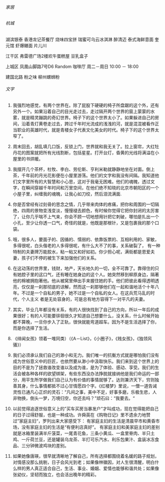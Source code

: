 ###### 家居






###### 杭城
湖滨银泰 香港龙记茶餐厅 烧味四宝拼 瑞蜜可乌云冰淇淋
醉清迈 泰式海鲜意面
奎元馆 虾爆鳝面 片儿川

江干区 弗雷德广场2楼欢牛蛋糕屋 豆乳盒子

上城区 凤凰山脚路7号D6 Random 咖啡厅
周二－周日 10:00 － 18:00

建国北路 粉之味 柳州螺蛳粉




###### 文字
1. 我强烈地感觉，有两个世界在。除了屁股下硬硬的椅子所盘踞的这个外，还有另外一个。如果沿着自己的目光走过去，走过隔开两个世界的窗上蒙蒙的水雾，就是精灵蹦跳的奇幻世界。椅子下的这个世界太小了。如果躲进自己的房间，沿着青灯黄卷走过去，跨过千年时光流成的浅浅的河，就是混混被看作正当职业的英雄时代，就是青楼女子代表文化美女的时代。椅子下的这个世界太窄了。

2. 周末回去，胡乱填几口饭，反锁上门，世界就和我无关了。拉上窗帘，大红牡丹花的图案就把所有光线割断，包括星星。打开台灯，昏黄的光线将满溢在小屋里的书烘暖。

3. 我摆开几个茶杯，杜牧、李白、劳伦斯、亨利米勒就静静地坐在对面。倒上茶，千年前的月光花影便在小屋里游荡。他们的文字和我没有间隔。我知道他们文字里所有的大智慧和小心思，这对于我毫无困难。他们的魂魄，透过文字，在瞬间穿越千年时间和万里空间，在他们绝不知晓的北京市朝阳区的一个小屋子里，纠缠我的魂魄，让我心如刀绞，然后泪流满面.

4. 你是否曾经有过刻骨的思念之情，几乎带来肉体的疼痛，把你和周围的一切隔绝，四周的景物变浅变淡，慢慢褪去颜色，有时候你觉得它把你封闭的太厉害了，让你几乎喘不上气来，你会不顾一切地想用针把它刺破，哪怕是扎出一个小孔，至少让你透一口气，奇怪的就是，他既是那根针，又是包裹我的那个口袋。

5. 哦，很多人，要面子的、因循的、懦弱的、依靠饭票的、互相利用的、家敏，多得很呢，白头偕老的人多得很呢，有什么大不了的事，关系破裂了， 有一种特制的夫妻牌万能胶水，粘一粘又和好如初。你少担心呢，满街都是恩爱夫妻，孩子们不停的被生下来加强他们的关系。

6. 在这动荡的世界里，钱财，地产，天长地久的一切，全不可靠了。靠得住的只有她腔子里的这口气，还有睡在她身边的这个人。她突然移到柳原身边，隔著他的棉被拥抱著他。他从被窝里伸出手来握住她的手。他们把彼此看得透明透亮，仅仅是一刹那彻底的谅解，然而这一刹那够他们在一起和谐地活个十年八年。不过是一个自私的男子，她不过是一个自私的女人。在这兵荒马乱的时代，个人主义 者是无处容身的，可是总有地方容得下一对平凡的夫妻。

7. 其实，毕业几年都没有关系，有的人很快找到了自己的方向，所以一年后的成果很好；有的人可能要徘徊很久才知道自己想要什么，没关系，什么时候开始都不算晚，一旦你步入了正轨，很快就能弯道超车。因为不是生活选择了你，而是你选择了生活。

8. 《绯闻女孩》领着一堆同类）（《A－List》，《小圈子》，《贱女孩》，《独领风骚》）

9. 我们必须承认我们自己的渺小和无力。我们唯一的抗衡方式就是哪怕我们没有成为世俗意义中的巨匠，也依然要从渺小中汲取快乐。我们来到这个世界上的目的不是为了拯救谁改变谁以及成为谁，是为了体验、感动、享受。我们的生活会被各种各样的欲望绑架，有些东西没办法挣脱就接纳他是我们命运的一部分，用平生所学做我们自己认为有价值的事情就够了。达则兼济天下，穷则独善其身，什么事情都抵不过心甘情愿四个字。《红楼梦》里说，一僧一道告诫灵性已通凡心正炽的灵石：“凡间之事，美中不足，好事多磨，乐极生悲，人非物换，倒头一梦，万境归空，你还去吗？”顽石曰：“我要去。“

10. 以前觉得追逐世俗意义上的”买车买房当暴发户“才叫成功，现在觉得能把自己的日子过得舒服，也是一种成功。许舜英在《购物日记》里不遗余力地赞过”家庭主妇“，罗列出来大家感受下：
有家庭主妇的生活是清晨早市和黄昏市场，没有家庭主妇的生活是“有便利店真好”。
有家庭主妇和美家庭主妇的差别就是冰箱里装满半斤菠菜，一尾青花鱼，三条小黄瓜、一盒里脊肉、半只土鸡、一斤荷兰豆，还是罐装乌龙茶、半打可乐汽水、利乐包果汁、盒装冰冻食品、三分钟微波鸡块的差别。

11. 如果她像唐瑛，很早就清晰地了解自己，所有选择都围绕着名媛的路子规划，对情感没那么挑剔，日子会风光到老；如果像林徽因，对人生很清醒，明白什么样的男人真正适合自己，生活、事业、婚姻、爱情也能够和谐共处；如果像张幼仪，坚韧而独立，也会活出晚年的精彩。
